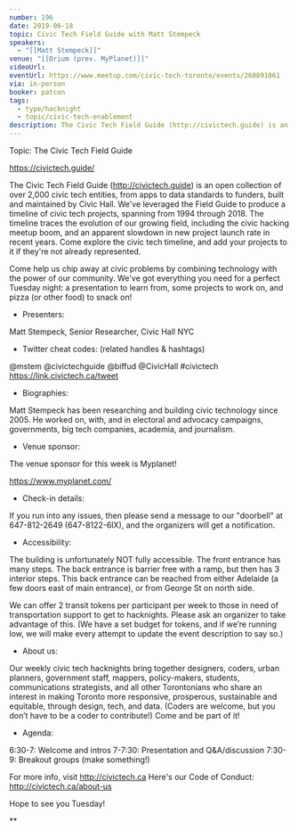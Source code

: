 ```yaml
---
number: 196
date: 2019-06-18
topic: Civic Tech Field Guide with Matt Stempeck
speakers:
  - "[[Matt Stempeck]]"
venue: "[[Orium (prev. MyPlanet)]]"
videoUrl: 
eventUrl: https://www.meetup.com/civic-tech-toronto/events/260891061
via: in-person
booker: patcon
tags:
  - type/hacknight
  - topic/civic-tech-enablement
description: The Civic Tech Field Guide (http://civictech.guide) is an open collection of over 2,000 civic tech entities, from apps to data standards to funders, built and maintained by Civic Hall. We've leveraged the Field Guide to produce a timeline of civic tech projects, spanning from 1994 through 2018. The timeline traces the evolution of our growing field, including the civic hacking meetup boom, and an apparent slowdown in new project launch rate in recent years. Come explore the civic tech timeline, and add your projects to it if they're not already represented.
---
```


Topic: The Civic Tech Field Guide

https://civictech.guide/

The Civic Tech Field Guide (http://civictech.guide) is an open collection of over 2,000 civic tech entities, from apps to data standards to funders, built and maintained by Civic Hall. We've leveraged the Field Guide to produce a timeline of civic tech projects, spanning from 1994 through 2018. The timeline traces the evolution of our growing field, including the civic hacking meetup boom, and an apparent slowdown in new project launch rate in recent years. Come explore the civic tech timeline, and add your projects to it if they're not already represented.

Come help us chip away at civic problems by combining technology with the power of our community. We've got everything you need for a perfect Tuesday night: a presentation to learn from, some projects to work on, and pizza (or other food) to snack on!

+ Presenters:

Matt Stempeck, Senior Researcher, Civic Hall NYC

+ Twitter cheat codes: (related handles & hashtags)

@mstem @civictechguide @biffud @CivicHall #civictech
https://link.civictech.ca/tweet

+ Biographies:

Matt Stempeck has been researching and building civic technology since 2005. He worked on, with, and in electoral and advocacy campaigns, governments, big tech companies, academia, and journalism.

+ Venue sponsor:

The venue sponsor for this week is Myplanet!

https://www.myplanet.com/

+ Check-in details:

If you run into any issues, then please send a message to our "doorbell" at 647-812-2649 (647-8122-6IX), and the organizers will get a notification.

+ Accessibility:

The building is unfortunately NOT fully accessible. The front entrance has many steps. The back entrance is barrier free with a ramp, but then has 3 interior steps. This back entrance can be reached from either Adelaide (a few doors east of main entrance), or from George St on north side.

We can offer 2 transit tokens per participant per week to those in need of transportation support to get to hacknights. Please ask an organizer to take advantage of this. (We have a set budget for tokens, and if we’re running low, we will make every attempt to update the event description to say so.)

+ About us:

Our weekly civic tech hacknights bring together designers, coders, urban planners, government staff, mappers, policy-makers, students, communications strategists, and all other Torontonians who share an interest in making Toronto more responsive, prosperous, sustainable and equitable, through design, tech, and data. (Coders are welcome, but you don’t have to be a coder to contribute!) Come and be part of it!

+ Agenda:

6:30-7: Welcome and intros
7-7:30: Presentation and Q&A/discussion
7:30-9: Breakout groups (make something!)

For more info, visit http://civictech.ca
Here's our Code of Conduct: http://civictech.ca/about-us

Hope to see you Tuesday!

**